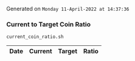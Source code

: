Generated on `Monday 11-April-2022 at 14:37:36`

### Current to Target Coin Ratio
`current_coin_ratio.sh`

Date|Current|Target|Ratio
---|---|---|---
